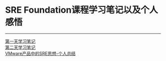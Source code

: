 # SRE Foundation课程学习笔记以及个人感悟
***
[第一天学习笔记](day1.md)   
[第二天学习笔记](day2.md)   
[VMware产品中的SRE思想-个人总结](VMwareSRE.md)